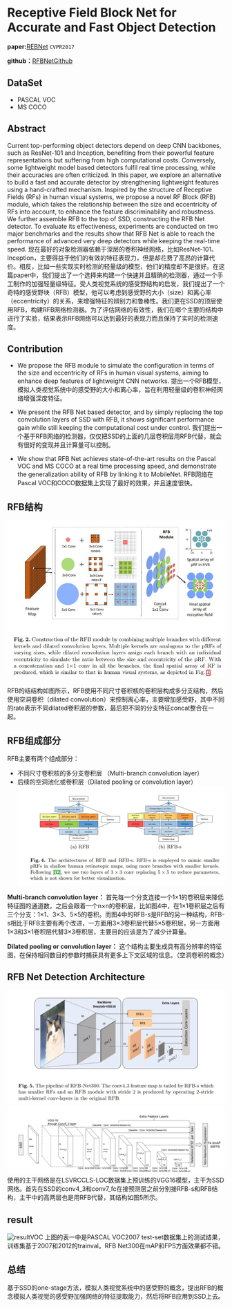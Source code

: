 # Receptive Field Block Net for Accurate and Fast Object Detection


**paper:**[REBNet](https://arxiv.org/abs/1711.07767) `CVPR2017`

**github：**[RFBNetGithub](https://archive.nyu.edu/handle/2451/33887)


## DataSet
- PASCAL VOC
- MS COCO


## Abstract
Current top-performing object detectors depend on deep CNN backbones, such as ResNet-101 and Inception, benefiting from their powerful feature representations but suffering from high computational costs. Conversely, some lightweight model based detectors fulfil real time processing, while their accuracies are often criticized. In this paper, we explore an alternative to build a fast and accurate detector by strengthening lightweight features using a hand-crafted mechanism. Inspired by the structure of Receptive Fields (RFs) in human visual systems, we propose a novel RF Block (RFB) module, which takes the relationship between the size and eccentricity of RFs into account, to enhance the feature discriminability and robustness. We further assemble RFB to the top of SSD, constructing the RFB Net detector. To evaluate its effectiveness, experiments are conducted on two major benchmarks and the results show that RFB Net is able to reach the performance of advanced very deep detectors while keeping the real-time speed.
现在最好的对象检测器依赖于深层的卷积神经网络，比如ResNet-101、Inception，主要得益于他们的有效的特征表现力，但是却花费了高昂的计算代价。相反，比如一些实现实时检测的轻量级的模型，他们的精度却不是很好。在这篇paper中，我们提出了一个选择来构建一个快速并且精确的检测器，通过一个手工制作的加强轻量级特征。受人类视觉系统的感受野结构的启发，我们提出了一个奇特的感受野块（RFB）模型，他可以考虑到感受野的大小（size）和离心率（eccentricity）的关系，来增强特征的辨别力和鲁棒性。我们更在SSD的顶层使用RFB，构建RFB网络检测器。为了评估网络的有效性，我们在啷个主要的结构中进行了实验，结果表示RFB网络可以达到最好的表现力而且保持了实时的检测速度。


## Contribution

- We propose the RFB module to simulate the configuration in terms of the size and eccentricity of RFs in human visual systems, aiming to enhance deep features of lightweight CNN networks.
提出一个RFB模型，模拟人类视觉系统中的感受野的大小和离心率，旨在利用轻量级的卷积神经网络增强深度特征。

- We present the RFB Net based detector, and by simply replacing the top convolution layers of SSD with RFB, it shows significant performance gain while still keeping the computational cost under control.
我们提出一个基于RFB网络的检测器，仅仅把SSD的上面的几层卷积层用RFB代替，就会有很好的变现并且计算量可以控制。

- We show that RFB Net achieves state-of-the-art results on the Pascal VOC and MS COCO at a real time processing speed, and demonstrate the generalization ability of RFB by linking it to MobileNet.
RFB网络在Pascal VOC和COCO数据集上实现了最好的效果，并且速度很快。


## RFB结构
![RFBarchitecture](image/rfb.jpg)

RFB的结结构如图所示，RFB使用不同尺寸卷积核的卷积层构成多分支结构，然后使用空洞卷积（dilated convolution）来控制离心率，主要增加感受野，其中不同的rate表示不同dilated卷积层的参数，最后把不同的分支特征concat整合在一起。


## RFB组成部分
RFB主要有两个组成部分：
- 不同尺寸卷积核的多分支卷积层 （Multi-branch convolution layer）
- 后续的空洞池化或卷积层（Dilated pooling or convolution layer）
![component](image/component.jpg)

**Multi-branch convolution layer：**
首先每一个分支连接一个1×1的卷积层来降低特征图的通道数，之后会跟着一个n×n的卷积层，比如图4中，在1×1卷积层之后有三个分支：1×1、3×3、5×5的卷积。而图4中的RFB-s是RFB的另一种结构，RFB-s相比于RFB主要有两个改进，一方面用3×3卷积层代替5×5卷积层，另一方面用1×3和3×1卷积层代替3×3卷积层，主要目的应该是为了减少计算量。

**Dilated pooling or convolution layer：**
这个结构主要生成具有高分辨率的特征图，在保持相同数目的参数时捕获具有更多上下文区域的信息。（空洞卷积的概念）

##  RFB Net Detection Architecture
![Detection Architecture](image/Architecture.png)
![SSD](image/SSD.png)
使用的主干网络是在LSVRCCLS-LOC数据集上预训练的VGG16模型，主干为SSD网络。首先在SSD的conv4_3和conv7_fc在接预测层之前分别接RFB-s和RFB结构，主干中的高两层也是用RFB代替，其结构如图5所示。

## result
![resultVOC](image/resultVOC.png)
上图的表一中是PASCAL VOC2007 test-set数据集上的测试结果，训练集基于2007和2012的trainval。RFB Net300在mAP和FPS方面效果都不错。

## 总结
基于SSD的one-stage方法，模拟人类视觉系统中的感受野的概念，提出RFB的概念模拟人类视觉的感受野加强网络的特征提取能力，然后将RFB应用到SSD上去。

